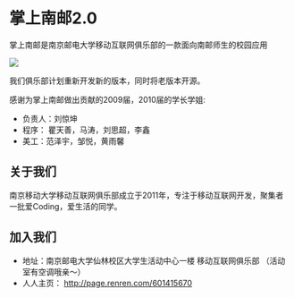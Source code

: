 # 掌上南邮2.0

掌上南邮是南京邮电大学移动互联网俱乐部的一款面向南邮师生的校园应用

![](http://mobilenupt.sinaapp.com/html/Tpl/Public/images/walle.png)

我们俱乐部计划重新开发新的版本，同时将老版本开源。

感谢为掌上南邮做出贡献的2009届，2010届的学长学姐:

- 负责人：刘惊坤
- 程序： 瞿天善，马涛，刘思超，李鑫
- 美工：范泽宇，邹悦，黄雨馨

关于我们
----
南京移动大学移动互联网俱乐部成立于2011年，专注于移动互联网开发，聚集者一批爱Coding，爱生活的同学。

加入我们
----
- 地址：南京邮电大学仙林校区大学生活动中心一楼 移动互联网俱乐部 （活动室有空调哦亲～）
- 人人主页： <http://page.renren.com/601415670>
